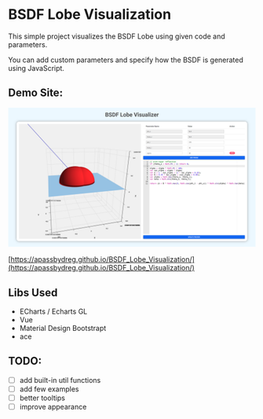 # BSDF Lobe Visualization

This simple project visualizes the BSDF Lobe using given code and parameters.

You can add custom parameters and specify how the BSDF is generated using JavaScript.

## Demo Site:

![demo](assets/demo.png)

[https://apassbydreg.github.io/BSDF_Lobe_Visualization/](https://apassbydreg.github.io/BSDF_Lobe_Visualization/)

## Libs Used

- ECharts / Echarts GL
- Vue
- Material Design Bootstrapt
- ace

## TODO:

- [ ] add built-in util functions
- [ ] add few examples
- [ ] better tooltips
- [ ] improve appearance